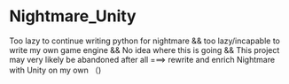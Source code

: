 # Nightmare_Unity
Too lazy to continue writing python for nightmare &amp;&amp; too lazy/incapable to write my own game engine &amp;&amp; No idea where this is going &amp;&amp; This project may very likely be abandoned after all ===> rewrite and enrich Nightmare with Unity on my own （)

